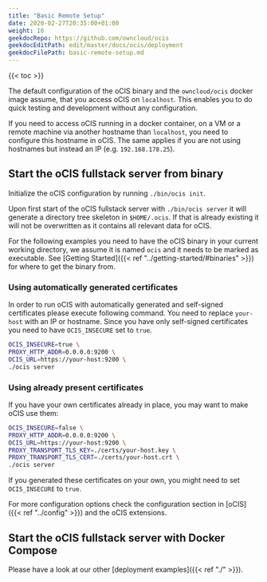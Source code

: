 ```yaml
---
title: "Basic Remote Setup"
date: 2020-02-27T20:35:00+01:00
weight: 16
geekdocRepo: https://github.com/owncloud/ocis
geekdocEditPath: edit/master/docs/ocis/deployment
geekdocFilePath: basic-remote-setup.md
---
```


{{< toc >}}

The default configuration of the oCIS binary and the `owncloud/ocis` docker image assume, that you access oCIS on `localhost`. This enables you to do quick testing and development without any configuration.

If you need to access oCIS running in a docker container, on a VM or a remote machine via another hostname than `localhost`, you need to configure this hostname in oCIS. The same applies if you are not using hostnames but instead an IP (e.g. `192.168.178.25`).

## Start the oCIS fullstack server from binary

Initialize the oCIS configuration by running `./bin/ocis init`.

Upon first start of the oCIS fullstack server with `./bin/ocis server` it will generate a directory tree skeleton in `$HOME/.ocis`. If that is already existing it will not be overwritten as it contains all relevant data for oCIS.

For the following examples you need to have the oCIS binary in your current working directory, we assume it is named `ocis` and it needs to be marked as executable. See [Getting Started]({{< ref "../getting-started/#binaries" >}}) for where to get the binary from.

### Using automatically generated certificates

In order to run oCIS with automatically generated and self-signed certificates please execute following command. You need to replace `your-host` with an IP or hostname. Since you have only self-signed certificates you need to have `OCIS_INSECURE` set to `true`.

```bash
OCIS_INSECURE=true \
PROXY_HTTP_ADDR=0.0.0.0:9200 \
OCIS_URL=https://your-host:9200 \
./ocis server
```

### Using already present certificates

If you have your own certificates already in place, you may want to make oCIS use them:

```bash
OCIS_INSECURE=false \
PROXY_HTTP_ADDR=0.0.0.0:9200 \
OCIS_URL=https://your-host:9200 \
PROXY_TRANSPORT_TLS_KEY=./certs/your-host.key \
PROXY_TRANSPORT_TLS_CERT=./certs/your-host.crt \
./ocis server
```

If you generated these certificates on your own, you might need to set `OCIS_INSECURE` to `true`.

For more configuration options check the configuration section in [oCIS]({{< ref "../config" >}}) and the oCIS extensions.

## Start the oCIS fullstack server with Docker Compose

Please have a look at our other [deployment examples]({{< ref "./" >}}).
